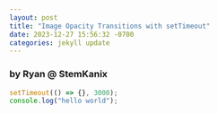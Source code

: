 ```yaml
---
layout: post
title: "Image Opacity Transitions with setTimeout"
date: 2023-12-27 15:56:32 -0700
categories: jekyll update
---
```


### by Ryan @ StemKanix

```javascript
setTimeout(() => {}, 3000);
console.log("hello world");
```
